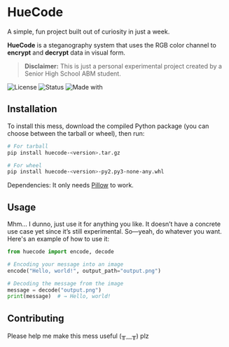 # HueCode

A simple, fun project built out of curiosity in just a week.

**HueCode** is a steganography system that uses the RGB color channel to **encrypt** and **decrypt** data in visual form.

> **Disclaimer:** This is just a personal experimental project created by a Senior High School ABM student.

![License](https://img.shields.io/badge/license-MIT-blue)
![Status](https://img.shields.io/badge/status-experimental-orange)
![Made with](https://img.shields.io/badge/made%20with-curiosity-ff69b4)

## Installation

To install this mess, download the compiled Python package (you can choose between the tarball or wheel), then run:

```bash
# For tarball
pip install huecode-<version>.tar.gz

# For wheel
pip install huecode-<version>-py2.py3-none-any.whl
```

Dependencies: It only needs [Pillow](https://python-pillow.github.io/) to work.

## Usage

Mhm... I dunno, just use it for anything you like. It doesn’t have a concrete use case yet since it’s still experimental.
So—yeah, do whatever you want. Here's an example of how to use it:

```python
from huecode import encode, decode

# Encoding your message into an image
encode("Hello, world!", output_path="output.png")

# Decoding the message from the image
message = decode("output.png")
print(message)  # → Hello, world!
```

## Contributing

Please help me make this mess useful (╥﹏╥) plz

